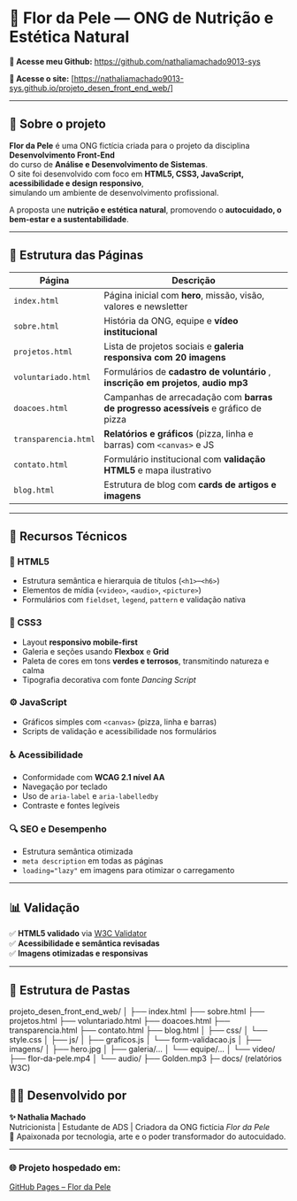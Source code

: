 # 🌸 Flor da Pele — ONG de Nutrição e Estética Natural

**🔗 Acesse meu Github:**
https://github.com/nathaliamachado9013-sys

**🔗 Acesse o site:** [https://nathaliamachado9013-sys.github.io/projeto_desen_front_end_web/]

---

## 💫 Sobre o projeto

**Flor da Pele** é uma ONG fictícia criada para o projeto da disciplina **Desenvolvimento Front-End**  
do curso de **Análise e Desenvolvimento de Sistemas**.  
O site foi desenvolvido com foco em **HTML5, CSS3, JavaScript, acessibilidade e design responsivo**,  
simulando um ambiente de desenvolvimento profissional.

A proposta une **nutrição e estética natural**, promovendo o **autocuidado, o bem-estar e a sustentabilidade**.

---

## 🧩 Estrutura das Páginas

| Página | Descrição |
|--------|------------|
| `index.html` | Página inicial com **hero**, missão, visão, valores e newsletter |
| `sobre.html` | História da ONG, equipe e **vídeo institucional** |
| `projetos.html` | Lista de projetos sociais e **galeria responsiva com 20 imagens** |
| `voluntariado.html` | Formulários de **cadastro de voluntário** , **inscrição em projetos**, **audio mp3** |
| `doacoes.html` | Campanhas de arrecadação com **barras de progresso acessíveis** e gráfico de pizza |
| `transparencia.html` | **Relatórios e gráficos** (pizza, linha e barras) com `<canvas>` e JS |
| `contato.html` | Formulário institucional com **validação HTML5** e mapa ilustrativo |
| `blog.html` | Estrutura de blog com **cards de artigos e imagens** |

---

## 🧠 Recursos Técnicos

### 🌿 HTML5
- Estrutura semântica e hierarquia de títulos (`<h1>`–`<h6>`)
- Elementos de mídia (`<video>`, `<audio>`, `<picture>`)
- Formulários com `fieldset`, `legend`, `pattern` e validação nativa

### 🎨 CSS3
- Layout **responsivo mobile-first**
- Galeria e seções usando **Flexbox** e **Grid**
- Paleta de cores em tons **verdes e terrosos**, transmitindo natureza e calma
- Tipografia decorativa com fonte *Dancing Script*

### ⚙️ JavaScript
- Gráficos simples com `<canvas>` (pizza, linha e barras)
- Scripts de validação e acessibilidade nos formulários

### ♿ Acessibilidade
- Conformidade com **WCAG 2.1 nível AA**
- Navegação por teclado
- Uso de `aria-label` e `aria-labelledby`
- Contraste e fontes legíveis

### 🔍 SEO e Desempenho
- Estrutura semântica otimizada
- `meta description` em todas as páginas
- `loading="lazy"` em imagens para otimizar o carregamento

---

## 📊 Validação

✅ **HTML5 validado** via [W3C Validator](https://validator.w3.org/)  
✅ **Acessibilidade e semântica revisadas**  
✅ **Imagens otimizadas e responsivas**

---

## 📁 Estrutura de Pastas

projeto_desen_front_end_web/
│
├── index.html
├── sobre.html
├── projetos.html
├── voluntariado.html
├── doacoes.html
├── transparencia.html
├── contato.html
├── blog.html
│
├── css/
│ └── style.css
│
├── js/
│ ├── graficos.js
│ └── form-validacao.js
│
├── imagens/
│ ├── hero.jpg
│ ├── galeria/...
│ └── equipe/...
│
└── video/
├── flor-da-pele.mp4
│
└── audio/
├── Golden.mp3
├─ docs/ (relatórios W3C)


## 👩‍💻 Desenvolvido por

**✨ Nathalia Machado**  
Nutricionista | Estudante de ADS | Criadora da ONG fictícia *Flor da Pele*  
💚 Apaixonada por tecnologia, arte e o poder transformador do autocuidado.  

---

### 🌐 Projeto hospedado em:
[GitHub Pages – Flor da Pele](https://nathaliamachado9013-sys.github.io/projeto_desen_front_end_web/)